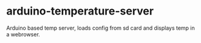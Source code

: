 # arduino-temperature-server
Arduino based temp server, loads config from sd card and displays temp in a webrowser.
